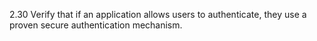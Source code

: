 2.30 Verify that if an application allows users to authenticate, they use a proven secure authentication mechanism.